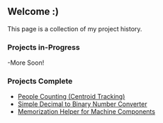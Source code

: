 
## Welcome :)

This page is a collection of my project history.

### Projects in-Progress

-More Soon!

### Projects Complete

- [People Counting (Centroid Tracking)](https://github.com/LucasLWH/ppl_count_legacy)
- [Simple Decimal to Binary Number Converter](https://github.com/LucasLWH/dec2bin)
- [Memorization Helper for Machine Components](https://github.com/LucasLWH/MS2_Trainer)

